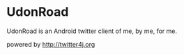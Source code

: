 # UdonRoad

UdonRoad is an Android twitter client of me, by me, for me.

powered by http://twitter4j.org
